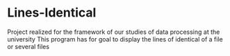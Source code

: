 # Lines-Identical

Project realized for the framework of our studies of data processing at the university
This program has for goal to display the lines of identical of a file or several files
